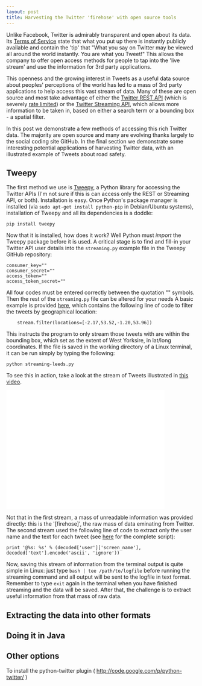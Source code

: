 ```yaml
---
layout: post
title: Harvesting the Twitter 'firehose' with open source tools
---
```


Unlike Facebook, Twitter is admirably transparent and open about its data.
Its [Terms of Service](https://twitter.com/tos?PHPSESSID=57a411f70b1964a2bc78b82638ba1843)
state that what you put up there is instantly publicly available and contain the
'tip' that "What you say on Twitter may be viewed all around the world instantly. You are what you Tweet!" 
This allows the company to offer open access methods
for people to tap into the 'live stream' and use the information for 3rd party applications.

This openness and the growing interest in Tweets as a useful
data source about peoples' perceptions of the world has led to a mass of 3rd party
applications to help access this vast stream of data. Many of these are
open source and most take advantage of either the
[Twitter REST API](https://dev.twitter.com/docs/api) (which is
severely [rate limited](https://dev.twitter.com/docs/rate-limiting/1.1)) or the
[Twitter Streaming API](https://dev.twitter.com/docs/api/streaming), 
which allows more information to be taken in, based on either a search term
or a bounding box - a spatial filter.

In this post we demonstrate a few methods of accessing this rich Twitter data.
The majority are open source and many are evolving thanks largely to the social
coding site GitHub. In the final section we demonstrate some interesting potential
applications of harvesting Twitter data, with an illustrated example of Tweets about
road safety.

## Tweepy

The first method we use is [Tweepy](https://github.com/tweepy/tweepy),
a Python library for accessing the Twitter APIs (I'm not sure if
this is can access only the REST or Streaming API, or both).
Installation is easy. Once Python's package manager is installed
(via `sudo apt-get install python-pip` in Debian/Ubuntu systems), 
installation of Tweepy and all its dependencies is a doddle:

```{python}
pip install tweepy
```

Now that it is installed, how does it work?
Well Python must *import* the Tweepy package before it is used.
A critical stage is to find and fill-in your Twitter API
user details into the `streaming.py` example file in the Tweepy
GitHub repository:

```{}
consumer_key=""
consumer_secret=""
access_token=""
access_token_secret=""
```

All four codes must be entered correctly between the quotation "" symbols.
Then the rest of the `streaming.py` file can be altered for your needs
A basic example is provided [here](https://github.com/Robinlovelace/tweepy/blob/master/streaming-leeds.py),
which contains the following line of code to filter the tweets by geographical
location:

```{}
    stream.filter(locations=[-2.17,53.52,-1.20,53.96])
```

This instructs the program to only stream those tweets with are
within the bounding box, which set as the extent of West Yorksire,
in lat/long coordinates. If the file is saved in the working directory
of a Linux terminal, it can be run simply by typing the following:

```{python}
python streaming-leeds.py
```

To see this in action, take a look at the stream of Tweets illustrated
in [this video](http://youtu.be/fqrVFReL7dY).

<iframe width="420" height="315" src="//www.youtube.com/embed/fqrVFReL7dY" frameborder="0" allowfullscreen></iframe>

Not that in the first stream, a mass of unreadable information was provided directly:
this is the '[firehose]', the raw mass of data eminating from Twitter.
The second stream used the following line of code to extract only the user name
and the text for each tweet (see
[here](http://runnable.com/Us9rrMiTWf9bAAW3/how-to-stream-data-from-twitter-with-tweepy-for-python) for the complete script):

```{python}
print '@%s: %s' % (decoded['user']['screen_name'], decoded['text'].encode('ascii', 'ignore'))
```

Now, saving this stream of information from the terminal output is quite simple
in Linux: just type `bash | tee /path/to/logfile` before running the streaming
command and all output will be sent to the logfile in text format.
Remember to type `exit` again in the terminal when you have finished streaming
and the data will be saved. After that, the challenge is to extract useful
information from that mass of raw data.

## Extracting the data into other formats

## Doing it in Java

## Other options

To install the python-twitter plugin ( http://code.google.com/p/python-twitter/ )
